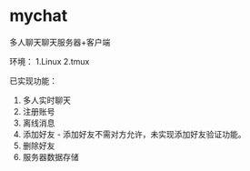 mychat
====

多人聊天聊天服务器+客户端

环境：
   1.Linux
   2.tmux
	
已实现功能：
   1. 多人实时聊天
   2. 注册账号
   3. 离线消息
   4. 添加好友  -  添加好友不需对方允许，未实现添加好友验证功能。
   5. 删除好友
   6. 服务器数据存储
    

